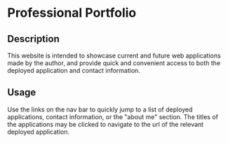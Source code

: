 # Professional Portfolio
## Description

This website is intended to showcase current and future web applications made by the author, and provide quick and convenient access to both the deployed application and contact information.

## Usage

Use the links on the nav bar to quickly jump to a list of deployed applications, contact information, or the "about me" section. The titles of the applications may be clicked to navigate to the url of the relevant deployed application.
